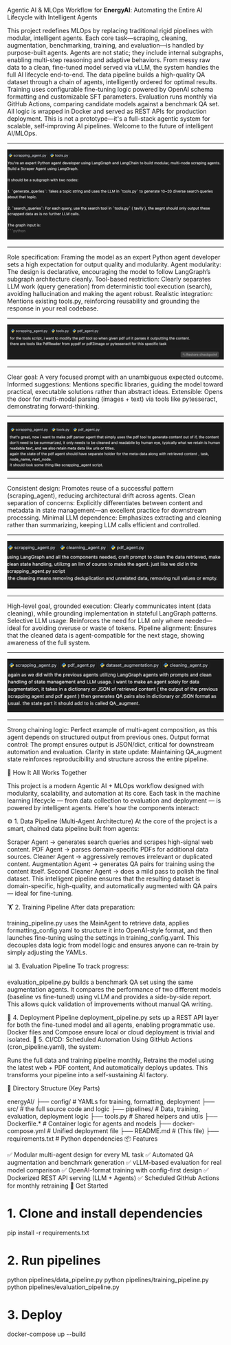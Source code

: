 Agentic AI & MLOps Workflow for **EnergyAI**: Automating the Entire AI Lifecycle with Intelligent Agents

This project redefines MLOps by replacing traditional rigid pipelines with modular, intelligent agents.
Each core task—scraping, cleaning, augmentation, benchmarking, training, and evaluation—is handled by purpose-built agents.
Agents are not static; they include internal subgraphs, enabling multi-step reasoning and adaptive behaviors.
From messy raw data to a clean, fine-tuned model served via vLLM, the system handles the full AI lifecycle end-to-end.
The data pipeline builds a high-quality QA dataset through a chain of agents, intelligently ordered for optimal results.
Training uses configurable fine-tuning logic powered by OpenAI schema formatting and customizable SFT parameters.
Evaluation runs monthly via GitHub Actions, comparing candidate models against a benchmark QA set.
All logic is wrapped in Docker and served as REST APIs for production deployment.
This is not a prototype—it's a full-stack agentic system for scalable, self-improving AI pipelines.
Welcome to the future of intelligent AI/MLOps.

___
![Prompt_1](images/Prompt_1.png)
___
Role specification: Framing the model as an expert Python agent developer sets a high expectation for output quality and modularity.
Agent modularity: The design is declarative, encouraging the model to follow LangGraph’s subgraph architecture cleanly.
Tool-based restriction: Clearly separates LLM work (query generation) from deterministic tool execution (search), avoiding hallucination and making the agent robust.
Realistic integration: Mentions existing tools.py, reinforcing reusability and grounding the response in your real codebase.
___
![Prompt_2](images/Prompt_2.png)
___
Clear goal: A very focused prompt with an unambiguous expected outcome.
Informed suggestions: Mentions specific libraries, guiding the model toward practical, executable solutions rather than abstract ideas.
Extensible: Opens the door for multi-modal parsing (images + text) via tools like pytesseract, demonstrating forward-thinking.
___
![Prompt_3](images/Prompt_3.png)
___
Consistent design: Promotes reuse of a successful pattern (scraping_agent), reducing architectural drift across agents.
Clean separation of concerns: Explicitly differentiates between content and metadata in state management—an excellent practice for downstream processing.
Minimal LLM dependence: Emphasizes extracting and cleaning rather than summarizing, keeping LLM calls efficient and controlled.
___
![Prompt_4](images/Prompt_4.png)
___
High-level goal, grounded execution: Clearly communicates intent (data cleaning), while grounding implementation in stateful LangGraph patterns.
Selective LLM usage: Reinforces the need for LLM only where needed—ideal for avoiding overuse or waste of tokens.
Pipeline alignment: Ensures that the cleaned data is agent-compatible for the next stage, showing awareness of the full system.
___
![Prompt_5](images/Prompt_5.png)
___
Strong chaining logic: Perfect example of multi-agent composition, as this agent depends on structured output from previous ones.
Output format control: The prompt ensures output is JSON/dict, critical for downstream automation and evaluation.
Clarity in state update: Maintaining QA_augment state reinforces reproducibility and structure across the entire pipeline.

🧠 How It All Works Together

This project is a modern Agentic AI + MLOps workflow designed with modularity, scalability, and automation at its core. Each task in the machine learning lifecycle — from data collection to evaluation and deployment — is powered by intelligent agents. Here's how the components interact:

⚙️ 1. Data Pipeline (Multi-Agent Architecture)
At the core of the project is a smart, chained data pipeline built from agents:

Scraper Agent → generates search queries and scrapes high-signal web content.
PDF Agent → parses domain-specific PDFs for additional data sources.
Cleaner Agent → aggressively removes irrelevant or duplicated content.
Augmentation Agent → generates QA pairs for training using the content itself.
Second Cleaner Agent → does a mild pass to polish the final dataset.
This intelligent pipeline ensures that the resulting dataset is domain-specific, high-quality, and automatically augmented with QA pairs — ideal for fine-tuning.

🏋️ 2. Training Pipeline
After data preparation:

training_pipeline.py uses the MainAgent to retrieve data, applies formatting_config.yaml to structure it into OpenAI-style format, and then launches fine-tuning using the settings in training_config.yaml.
This decouples data logic from model logic and ensures anyone can re-train by simply adjusting the YAMLs.

📊 3. Evaluation Pipeline
To track progress:

evaluation_pipeline.py builds a benchmark QA set using the same augmentation agents.
It compares the performance of two different models (baseline vs fine-tuned) using vLLM and provides a side-by-side report.
This allows quick validation of improvements without manual QA writing.

🚀 4. Deployment Pipeline
deployment_pipeline.py sets up a REST API layer for both the fine-tuned model and all agents, enabling programmatic use.
Docker files and Compose ensure local or cloud deployment is trivial and isolated.
🔁 5. CI/CD: Scheduled Automation
Using GitHub Actions (cron_pipeline.yaml), the system:

Runs the full data and training pipeline monthly,
Retrains the model using the latest web + PDF content,
And automatically deploys updates.
This transforms your pipeline into a self-sustaining AI factory.

🧱 Directory Structure (Key Parts)

energyAI/
├── config/                  # YAMLs for training, formatting, deployment
├── src/                    # the full source code and logic
├── pipelines/              # Data, training, evaluation, deployment logic
├── tools.py                # Shared helpers and utils
├── Dockerfile.*            # Container logic for agents and models
├── docker-compose.yml      # Unified deployment file
├── README.md               # (This file)
├── requirements.txt        # Python dependencies
📦 Features

✅ Modular multi-agent design for every ML task
✅ Automated QA augmentation and benchmark generation
✅ vLLM-based evaluation for real model comparison
✅ OpenAI-format training with config-first design
✅ Dockerized REST API serving (LLM + Agents)
✅ Scheduled GitHub Actions for monthly retraining
🚀 Get Started

# 1. Clone and install dependencies
pip install -r requirements.txt

# 2. Run pipelines
python pipelines/data_pipeline.py
python pipelines/training_pipeline.py
python pipelines/evaluation_pipeline.py

# 3. Deploy
docker-compose up --build